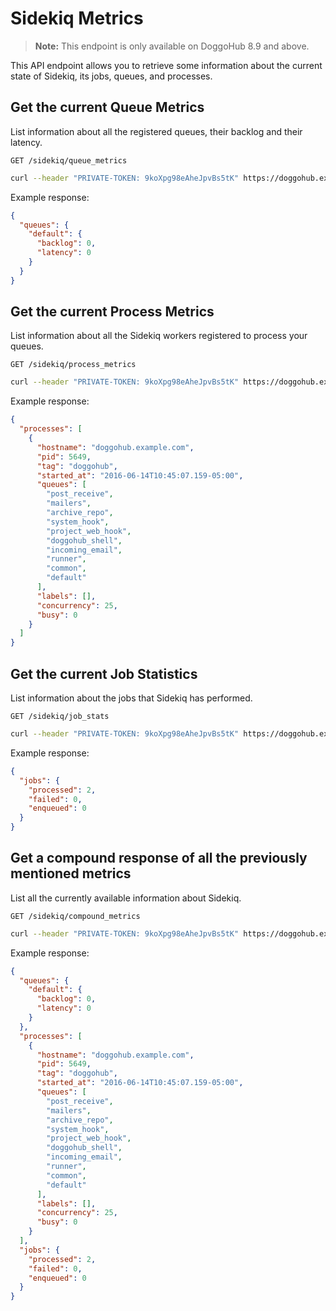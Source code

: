 # Sidekiq Metrics

>**Note:** This endpoint is only available on DoggoHub 8.9 and above.

This API endpoint allows you to retrieve some information about the current state
of Sidekiq, its jobs, queues, and processes.

## Get the current Queue Metrics

List information about all the registered queues, their backlog and their
latency.

```
GET /sidekiq/queue_metrics
```

```bash
curl --header "PRIVATE-TOKEN: 9koXpg98eAheJpvBs5tK" https://doggohub.example.com/api/v3/sidekiq/queue_metrics
```

Example response:

```json
{
  "queues": {
    "default": {
      "backlog": 0,
      "latency": 0
    }
  }
}
```

## Get the current Process Metrics

List information about all the Sidekiq workers registered to process your queues.

```
GET /sidekiq/process_metrics
```

```bash
curl --header "PRIVATE-TOKEN: 9koXpg98eAheJpvBs5tK" https://doggohub.example.com/api/v3/sidekiq/process_metrics
```

Example response:

```json
{
  "processes": [
    {
      "hostname": "doggohub.example.com",
      "pid": 5649,
      "tag": "doggohub",
      "started_at": "2016-06-14T10:45:07.159-05:00",
      "queues": [
        "post_receive",
        "mailers",
        "archive_repo",
        "system_hook",
        "project_web_hook",
        "doggohub_shell",
        "incoming_email",
        "runner",
        "common",
        "default"
      ],
      "labels": [],
      "concurrency": 25,
      "busy": 0
    }
  ]
}
```

## Get the current Job Statistics

List information about the jobs that Sidekiq has performed.

```
GET /sidekiq/job_stats
```

```bash
curl --header "PRIVATE-TOKEN: 9koXpg98eAheJpvBs5tK" https://doggohub.example.com/api/v3/sidekiq/job_stats
```

Example response:

```json
{
  "jobs": {
    "processed": 2,
    "failed": 0,
    "enqueued": 0
  }
}
```

## Get a compound response of all the previously mentioned metrics

List all the currently available information about Sidekiq.

```
GET /sidekiq/compound_metrics
```

```bash
curl --header "PRIVATE-TOKEN: 9koXpg98eAheJpvBs5tK" https://doggohub.example.com/api/v3/sidekiq/compound_metrics
```

Example response:

```json
{
  "queues": {
    "default": {
      "backlog": 0,
      "latency": 0
    }
  },
  "processes": [
    {
      "hostname": "doggohub.example.com",
      "pid": 5649,
      "tag": "doggohub",
      "started_at": "2016-06-14T10:45:07.159-05:00",
      "queues": [
        "post_receive",
        "mailers",
        "archive_repo",
        "system_hook",
        "project_web_hook",
        "doggohub_shell",
        "incoming_email",
        "runner",
        "common",
        "default"
      ],
      "labels": [],
      "concurrency": 25,
      "busy": 0
    }
  ],
  "jobs": {
    "processed": 2,
    "failed": 0,
    "enqueued": 0
  }
}
```

